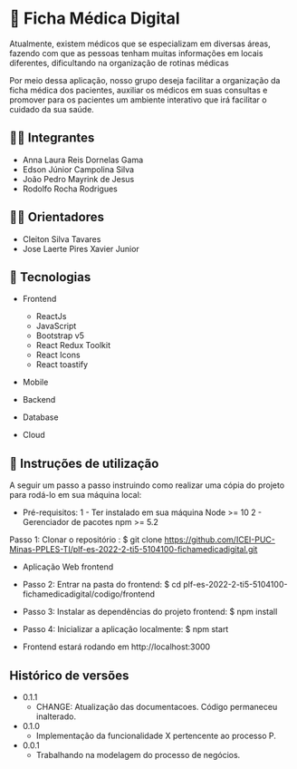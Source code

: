 # 📜 Ficha Médica Digital


Atualmente, existem médicos que se especializam em diversas áreas, fazendo com que as pessoas tenham muitas informações em locais diferentes, dificultando na organização de rotinas médicas

Por meio dessa aplicação, nosso grupo deseja facilitar a organização da ficha médica dos pacientes, auxiliar os médicos em suas consultas e promover para os pacientes um ambiente interativo que irá facilitar o cuidado da sua saúde.

## 👨‍💻 Integrantes

* Anna Laura Reis Dornelas Gama
* Edson Júnior Campolina Silva
* João Pedro Mayrink de Jesus
* Rodolfo Rocha Rodrigues

## 👨‍🏫 Orientadores

* Cleiton Silva Tavares 
* Jose Laerte Pires Xavier Junior

## 🤖 Tecnologias
* Frontend
   * ReactJs
   * JavaScript
   * Bootstrap v5
   * React Redux Toolkit
   * React Icons
   * React toastify

* Mobile

* Backend

* Database

* Cloud

## 📝 Instruções de utilização

A seguir um passo a passo instruindo como realizar uma cópia do projeto para rodá-lo em sua máquina local:

* Pré-requisitos:
  1 - Ter instalado em sua máquina Node >= 10
  2 - Gerenciador de pacotes npm >= 5.2

Passo 1: Clonar o repositório : 
  $ git clone https://github.com/ICEI-PUC-Minas-PPLES-TI/plf-es-2022-2-ti5-5104100-fichamedicadigital.git

* Aplicação Web frontend

 * Passo 2: Entrar na pasta do frontend:
  $ cd plf-es-2022-2-ti5-5104100-fichamedicadigital/codigo/frontend
  
 * Passo 3: Instalar as dependências do projeto frontend:
  $ npm install
  
 * Passo 4: Inicializar a aplicação localmente:
  $ npm start
  
 * Frontend estará rodando em http://localhost:3000
 

## Histórico de versões

* 0.1.1
    * CHANGE: Atualização das documentacoes. Código permaneceu inalterado.
* 0.1.0
    * Implementação da funcionalidade X pertencente ao processo P.
* 0.0.1
    * Trabalhando na modelagem do processo de negócios.

